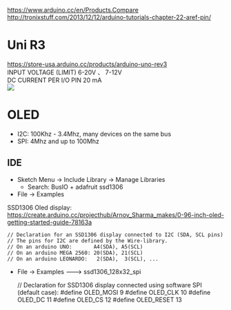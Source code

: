 

https://www.arduino.cc/en/Products.Compare  
http://tronixstuff.com/2013/12/12/arduino-tutorials-chapter-22-aref-pin/

# Uni R3
https://store-usa.arduino.cc/products/arduino-uno-rev3  
INPUT VOLTAGE (LIMIT)	6-20V 、 7-12V  
DC CURRENT PER I/O PIN	20 mA  
![](https://content.arduino.cc/assets/A000066-pinout.png)

# OLED
- I2C: 100Khz - 3.4Mhz, many devices on the same bus
- SPI: 4Mhz and up to 100Mhz

## IDE
- Sketch Menu -> Include Library -> Manage Libraries
   - Search: BusIO + adafruit ssd1306
- File -> Examples

SSD1306 Oled display: https://create.arduino.cc/projecthub/Arnov_Sharma_makes/0-96-inch-oled-getting-started-guide-78163a

    // Declaration for an SSD1306 display connected to I2C (SDA, SCL pins)
    // The pins for I2C are defined by the Wire-library. 
    // On an arduino UNO:       A4(SDA), A5(SCL)
    // On an arduino MEGA 2560: 20(SDA), 21(SCL)
    // On an arduino LEONARDO:   2(SDA),  3(SCL), ...

- File -> Examples ---> ssd1306_128x32_spi

    // Declaration for SSD1306 display connected using software SPI (default case):
    #define OLED_MOSI   9
    #define OLED_CLK   10
    #define OLED_DC    11
    #define OLED_CS    12
    #define OLED_RESET 13